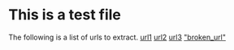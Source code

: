 # This is a test file
The following is a list of urls to extract.
[url1](https://www.google.com/)
[url2](https://github.com/SuperKogito)
[url3](https://github.com/SuperKogito/URLs-checker/README.md)
["broken_url"](https://none.html)
